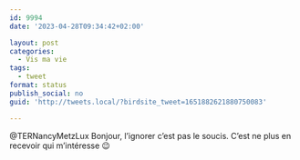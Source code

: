 ```yaml
---
id: 9994
date: '2023-04-28T09:34:42+02:00'

layout: post
categories:
  - Vis ma vie
tags:
  - tweet
format: status
publish_social: no
guid: 'http://tweets.local/?birdsite_tweet=1651882621880750083'

---
```


@TERNancyMetzLux Bonjour, l’ignorer c’est pas le soucis. C’est ne plus en recevoir qui m’intéresse 😉